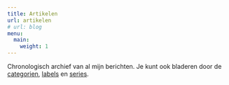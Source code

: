 ```yaml
---
title: Artikelen
url: artikelen
# url: blog
menu: 
  main:
    weight: 1
---
```

Chronologisch archief van al mijn berichten. Je kunt ook bladeren door de
[categorien](/categories), [labels](/tags) en [series](/series).
